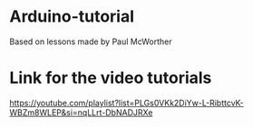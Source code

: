 # Arduino-tutorial
Based on lessons made by Paul McWorther

# Link for the video tutorials
<a>https://youtube.com/playlist?list=PLGs0VKk2DiYw-L-RibttcvK-WBZm8WLEP&si=nqLLrt-DbNADJRXe</a>
